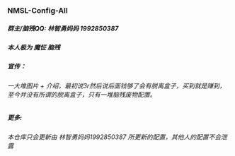 ### NMSL-Config-All



##### 	群主/脑残QQ:  林智勇妈妈 1992850387

##### 	本人极为 魔怔 脑残



##### 	宣传：

###### 		一大堆图片 + 介绍，最初说3r然后说后面钱够了会有脱离盒子，买到就是赚到，至今并没有所谓的脱离盒子，只有一堆脑残废物配置。

##### 	更多:

###### 		本仓库只会更新由 林智勇妈妈1992850387 所更新的配置，其他人的配置不会泄露
